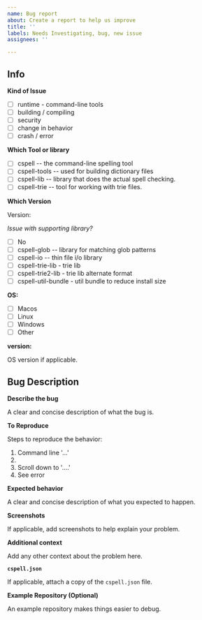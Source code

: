 ```yaml
---
name: Bug report
about: Create a report to help us improve
title: ''
labels: Needs Investigating, bug, new issue
assignees: ''

---
```


## Info

**Kind of Issue**
- [ ] runtime - command-line tools
- [ ] building / compiling
- [ ] security
- [ ] change in behavior
- [ ] crash / error

**Which Tool or library**

- [ ] cspell -- the command-line spelling tool
- [ ] cspell-tools -- used for building dictionary files
- [ ] cspell-lib -- library that does the actual spell checking.
- [ ] cspell-trie -- tool for working with trie files.

**Which Version**

Version:

*Issue with supporting library?*

- [ ] No
- [ ] cspell-glob -- library for matching glob patterns
- [ ] cspell-io -- thin file i/o library
- [ ] cspell-trie-lib - trie lib
- [ ] cspell-trie2-lib - trie lib alternate format
- [ ] cspell-util-bundle - util bundle to reduce install size

**OS:**

 - [ ] Macos
 - [ ] Linux
 - [ ] Windows
 - [ ] Other

**version:**

OS version if applicable.

## Bug Description
**Describe the bug**

A clear and concise description of what the bug is.

**To Reproduce**

Steps to reproduce the behavior:
1. Command line '...'
2. 
3. Scroll down to '....'
4. See error


**Expected behavior**

A clear and concise description of what you expected to happen.

**Screenshots**

If applicable, add screenshots to help explain your problem.

 
**Additional context**

Add any other context about the problem here.

**`cspell.json`**

If applicable, attach a copy of the `cspell.json` file.

**Example Repository (Optional)**

An example repository makes things easier to debug.
